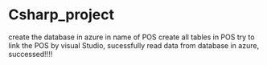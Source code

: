 # Csharp_project

create the database in azure in name of POS
create all tables in POS
try to link the POS by visual Studio, sucessfully
read data from database in azure, successed!!!!
